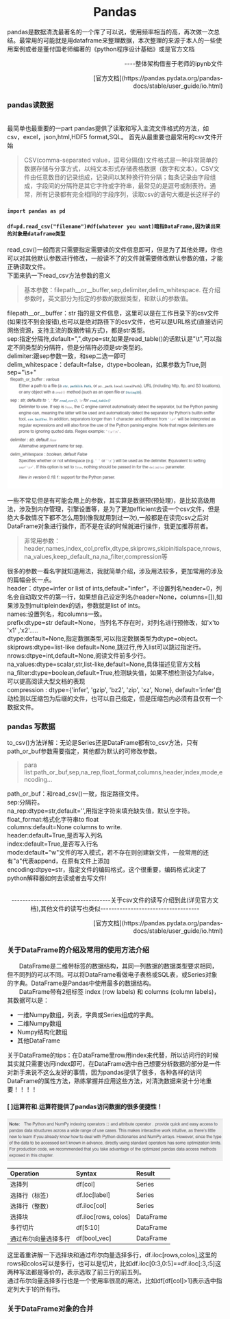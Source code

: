 # <center>Pandas</center>
pandas是数据清洗最著名的一个库了可以说，使用频率相当的高，再次做一次总结。最常用的可能就是用dataframe来整理数据，本次整理的来源于本人的一些使用案例或者是董付国老师编著的《python程序设计基础》或是官方文档<br>
<p align="right">----整体架构借鉴于老师的ipynb文件</p>
<p align="right"> [官方文档](https://pandas.pydata.org/pandas-docs/stable/user_guide/io.html) </p>

###  pandas读数据
<br>最简单也最重要的一part
pandas提供了读取和写入主流文件格式的方法，如csv，excel，json,html,HDF5 format,SQL。
首先从最重要也最常用的csv文件开始<br>
>CSV(comma-separated value，逗号分隔值)文件格式是一种非常简单的数据存储与分享方式，以纯文本形式存储表格数据（数字和文本）。CSV文件由任意数目的记录组成，记录间以某种换行符分隔；每条记录由字段组成，字段间的分隔符是其它字符或字符串，最常见的是逗号或制表符。通常，所有记录都有完全相同的字段序列，读取csv的语句大概是长这样子的<br>

#### `import pandas as pd` <br>
#### `df=pd.read_csv("filename")#df(whatever you want)暗指DataFrame,因为读出来的对象是dataframe类型`
read_csv()一般而言只需要指定需要读的文件信息即可，但是为了其他处理，你也可以对其他默认参数进行修改，一般读不了的文件就需要修改默认参数的值，才能正确读取文件。<br>
下面来扒一下read_csv方法参数的意义
> 基本参数：filepath__or__buffer,sep,delimiter,delim_whitespace.
在介绍参数时，英文部分为指定的参数的数据类型，和默认的参数值。

filepath__or__buffer：str 指的是文件信息，这里可以是在工作目录下的csv文件(如果找不到会报错),也可以是绝对路径下的csv文件，也可以是URL格式(直接访问网络资源，支持主流的数据传输方式)，都是str类型。<br>
sep:指定分隔符,default=",",dtype=str,如果是read_table()的话默认是"\t",可以指定不同类型的分隔符，但是分隔符必须是str类型的。<br>
delimiter:跟sep参数一致，和sep二选一即可<br>
delim_whitespace：default=false，dtype=boolean，如果参数为True,则sep="\s+"<br>
![](read_csv.png)

一些不常见但是有可能会用上的参数，其实算是数据预(预处理)，是比较高级用法，涉及到内存管理，引擎设置等，是为了更加efficient去读一个csv文件，但是绝大多数情况下都不怎么用到(像我就用到过一次),一般都是在读完csv之后对DataFrame对象进行操作，而不是在读的时候就进行操作，我更加推荐前者。

> 非常用参数： header,names,index_col,prefix,dtype,skiprows,skipinitialspace,nrows,na_values,keep_default_na,na_filter,compression等

很多的参数一看名字就知道用法，我就简单介绍，涉及用法较多，更加常用的涉及的篇幅会长一点。<br>
header：dtype=infer or list of ints,default="infer"，不设置列名header=0，列名会自动取文件的第一行，如果想自己设定列名(header=None，columns=[]),如果涉及到multipleindex的话，参数就是list of ints。<br>
names:设置列名，和columns一致。<br>
prefix:dtype=str default=None，当列名不存在时，对列名进行预修改，如'x'to 'x1'	,'x2'.....<br>
dtype:default=None,指定数据类型,可以指定数据类型为dtype=object。<br>
skiprows:dtype=list-like default=None,跳过行,传入list可以跳过指定行。<br>nrows:dtpye=int,default=None,阅读文件前多少行。<br>
na_values:dtype=scalar,str,list-like,default=None,具体描述见官方文档<br>
na_filter:dtype=boolean,default=True,检测缺失值，如果不想检测设为false，可以提高阅读大型文档的表现<br>
compression : dtype={'infer', 'gzip', 'bz2', 'zip', 'xz', None}, default='infer'自动检测以压缩包为后缀的文件，也可以自己指定，但是压缩包内必须有且仅有一个数据文件。

### pandas 写数据
to_csv()方法详解：无论是Series还是DataFrame都有to_csv方法，只有path_or_buf参数需要指定，其他都为默认的可修改参数。
> para list:path_or_buf,sep,na_rep,float_format,columns,header,index,mode,encoding...

path_or_buf：和read_csv()一致，指定路径文件。<br>
sep:分隔符。<br>
na_rep:dtype=str,default='',用指定字符来填充缺失值，默认空字符。<br>
float_format:格式化字符串to float<br>
columns:default=None columns to write.<br>
header:default=True,是否写入列名<br>
index:default=True,是否写入行名<br>
mode:default="w"文件的写入模式，若不存在则创建新文件，一般常用的还有"a"代表append，在原有文件上添加<br>
encoding:dtpye=str，指定文件的编码格式，这个很重要，编码格式决定了python解释器如何去读或者去写文件!<br><br>

<center>------------------------------------关于csv文件的读写介绍到此(详见官方文档),其他文件的读写也类似------------------------------------</center>
<p align="right">[官方文档](https://pandas.pydata.org/pandas-docs/stable/user_guide/io.html) </p>

### 关于DataFrame的介绍及常用的使用方法介绍
&emsp;&emsp;DataFrame是二维带标签的数据结构，其同一列数据的数据类型要求相同，但不同列的可以不同。可以将DataFrame看做电子表格或SQL表，或Series对象的字典。DataFrame是Pandas中使用最多的数据结构。<br>
&emsp;&emsp;DataFrame带有2组标签 index (row labels) 和 columns (column labels)，其数据可以是：
- 一维Numpy数组，列表，字典或Series组成的字典。<br>
- 二维Numpy数组<br>
- Numpy结构化数组<br>
- 其他DataFrame<br>

关于DataFrame的tips：在DataFrame里row用index来代替，所以访问行的时候其实就只需要访问index即可，在DataFrame选中自己想要分析数据的部分是一件对新手来说不这么友好的事情，因为pandas提供了很多，各种各样的访问DataFrame的属性方法，熟练掌握并应用这些方法，对清洗数据来说十分地重要！！！！<br>
#### [ ]运算符和.运算符提供了pandas访问数据的很多便捷性！<br>
![](dataframe_processing.png)

|Operation|Syntax|Result|
|:--|:--|:--|
|选择列|df[col]|Series|
|选择行（标签）|df.loc[label]|Series|
|选择行（整数）|df.iloc[col]|Series|
|选择块|df.iloc[rows, colos]|DataFrame|
|多行切片|df[5:10]|DataFrame|
|通过布尔向量选择多行|df[bool_vec]|DataFrame|

这里着重讲解一下选择块和通过布尔向量选择多行，df.iloc[rows,colos],这里的rows和colos可以是多行，也可以是切片，比如df.iloc[0:3,0:5]==df.iloc[:3,:5]这两种写法都是等价的，表示选取了前三行的前五列。<br>
通过布尔向量选择多行也是一个使用率很高的用法，比如df[df[col]>1]表示选中指定列大于1的所有行。

### 关于DataFrame对象的合并